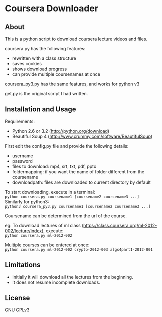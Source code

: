 Coursera Downloader
==================
About
-----
This is a python script to download coursera lecture videos and files.

coursera.py has the following features:
* rewritten with a class structure
* saves cookies
* shows download progress
* can provide multiple coursenames at once

coursera_py3.py has the same features, and works for python v3

get.py is the original script I had written.

Installation and Usage
----------------------
Requirements:
* Python 2.6 or 3.2   (http://python.org/download)
* Beautiful Soup 4    (http://www.crummy.com/software/BeautifulSoup)

First edit the config.py file and provide the following details:<br />
* username
* password
* files to download: mp4, srt, txt, pdf, pptx
* foldermapping: if you want the name of folder different from the coursename
* downloadpath: files are downloaded to current directory by default

To start downloading, execute in a terminal:<br />
    `python coursera.py coursename1 [coursename2 coursename3 ...]`<br />
Similarly for python3:<br />
    `python3 coursera_py3.py coursename1 [coursename2 coursename3 ...]`

Coursename can be determined from the url of the course.

eg: To download lectures of ml class (https://class.coursera.org/ml-2012-002/lecture/index), execute:<br />
    `python coursera.py ml-2012-002`

Multiple courses can be entered at once: <br />
    `python coursera.py ml-2012-002 crypto-2012-003 algs4partI-2012-001`

Limitations
-----------
* Initially it will download all the lectures from the beginning.
* It does not resume incomplete downloads.

License
-------
GNU GPLv3
